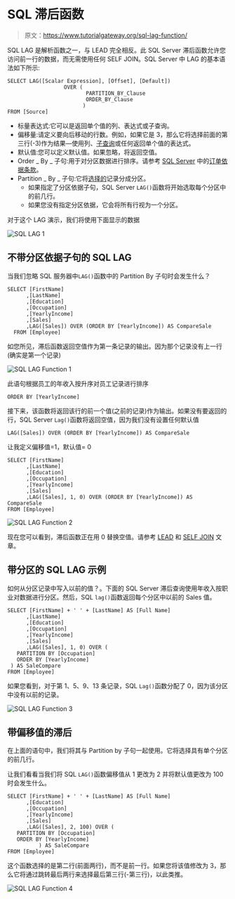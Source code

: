 # SQL 滞后函数

> 原文：<https://www.tutorialgateway.org/sql-lag-function/>

SQL LAG 是解析函数之一，与 LEAD 完全相反。此 SQL Server 滞后函数允许您访问前一行的数据，而无需使用任何 SELF JOIN。SQL Server 中 LAG 的基本语法如下所示:

```
SELECT LAG([Scalar Expression], [Offset], [Default]) 
                  OVER (
                         PARTITION_BY_Clause 
                         ORDER_BY_Clause
                        )
FROM [Source]
```

*   标量表达式:它可以是返回单个值的列、表达式或子查询。
*   偏移量:请定义要向后移动的行数。例如，如果它是 3，那么它将选择前面的第三行(-3)作为结果—使用列、[子查询](https://www.tutorialgateway.org/sql-subquery/)或任何返回单个值的表达式。
*   默认值:您可以定义默认值。如果忽略，将返回空值。
*   Order _ By _ 子句:用于对分区数据进行排序。请参考 [SQL Server](https://www.tutorialgateway.org/sql/) 中的[订单依据条款](https://www.tutorialgateway.org/sql-order-by-clause/)。
*   Partition _ By _ 子句:它将[选择的](https://www.tutorialgateway.org/sql-select-statement/)记录分成分区。
    *   如果指定了分区依据子句，SQL Server `LAG()`函数将开始选取每个分区中的前几行。
    *   如果您没有指定分区依据，它会将所有行视为一个分区。

对于这个 LAG 演示，我们将使用下面显示的数据

![SQL LAG 1](img/f5eb4916b4fe3e85983e4e892dd9a14f.png)

## 不带分区依据子句的 SQL LAG

当我们忽略 SQL 服务器中`LAG()`函数中的 Partition By 子句时会发生什么？

```
SELECT [FirstName]
      ,[LastName]
      ,[Education]
      ,[Occupation]
      ,[YearlyIncome]
      ,[Sales]
      ,LAG([Sales]) OVER (ORDER BY [YearlyIncome]) AS CompareSale 
  FROM [Employee]
```

如您所见，滞后函数返回空值作为第一条记录的输出。因为那个记录没有上一行(确实是第一个记录)

![SQL LAG Function 1](img/a89ed2f84afe69ab6f67386300202a7e.png)

此语句根据员工的年收入按升序对员工记录进行排序

```
ORDER BY [YearlyIncome]
```

接下来，该函数将返回该行的前一个值(之前的记录)作为输出。如果没有要返回的行，SQL Server `Lag()`函数将返回空值，因为我们没有设置任何默认值

```
LAG([Sales]) OVER (ORDER BY [YearlyIncome]) AS CompareSale
```

让我定义偏移值=1，默认值= 0

```
SELECT [FirstName]
      ,[LastName]
      ,[Education]
      ,[Occupation]
      ,[YearlyIncome]
      ,[Sales]
      ,LAG([Sales], 1, 0) OVER (ORDER BY [YearlyIncome]) AS CompareSale 
FROM [Employee]
```

![SQL LAG Function 2](img/046490d43e779bb5ba42068081d7a401.png)

现在您可以看到，滞后函数正在用 0 替换空值。请参考 [LEAD](https://www.tutorialgateway.org/sql-lead-function/) 和 [SELF JOIN](https://www.tutorialgateway.org/sql-self-join/) 文章。

## 带分区的 SQL LAG 示例

如何从分区记录中写入以前的值？。下面的 SQL Server 滞后查询使用年收入按职业对数据进行分区。然后，SQL `lag()`函数返回每个分区中以前的 Sales 值。

```
SELECT [FirstName] + ' ' + [LastName] AS [Full Name]
      ,[LastName]
      ,[Education]
      ,[Occupation]
      ,[YearlyIncome]
      ,[Sales]
      ,LAG([Sales], 1, 0) OVER (
   PARTITION BY [Occupation]
   ORDER BY [YearlyIncome]
 ) AS SaleCompare 
FROM [Employee]
```

如果您看到，对于第 1、5、9、13 条记录，SQL `Lag()`函数分配了 0，因为该分区中没有以前的记录。

![SQL LAG Function 3](img/d25c6b07b09d0814c70f0722f8f5b853.png)

## 带偏移值的滞后

在上面的语句中，我们将其与 Partition by 子句一起使用。它将选择具有单个分区的前几行。

让我们看看当我们将 SQL `LAG()`函数偏移值从 1 更改为 2 并将默认值更改为 100 时会发生什么。

```
SELECT [FirstName] + ' ' + [LastName] AS [Full Name]
      ,[Education]
      ,[Occupation]
      ,[YearlyIncome]
      ,[Sales]
      ,LAG([Sales], 2, 100) OVER (
   PARTITION BY [Occupation]
   ORDER BY [YearlyIncome]
          ) AS SaleCompare  
FROM [Employee]
```

这个函数选择的是第二行(前面两行)，而不是前一行。如果您将该值修改为 3，那么它将通过跳转最后两行来选择最后第三行(-第三行)，以此类推。

![SQL LAG Function 4](img/eed4511b2cbeafb345fc1ac5b6928720.png)
